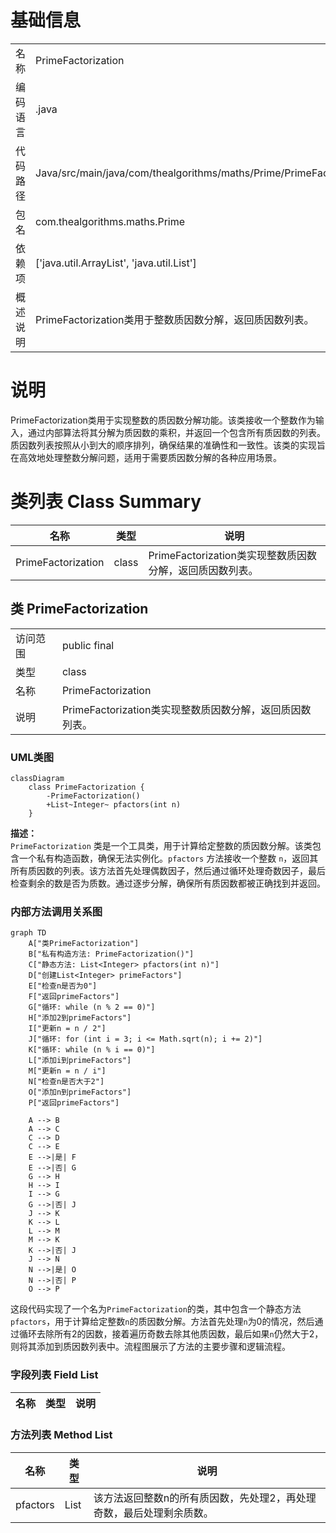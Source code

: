 # 基础信息

|      |      |
|------|------|
| 名称 | PrimeFactorization |
| 编码语言 | .java |
| 代码路径 | Java/src/main/java/com/thealgorithms/maths/Prime/PrimeFactorization.java |
| 包名 | com.thealgorithms.maths.Prime |
| 依赖项 | ['java.util.ArrayList', 'java.util.List'] |
| 概述说明 | PrimeFactorization类用于整数质因数分解，返回质因数列表。 |

# 说明

PrimeFactorization类用于实现整数的质因数分解功能。该类接收一个整数作为输入，通过内部算法将其分解为质因数的乘积，并返回一个包含所有质因数的列表。质因数列表按照从小到大的顺序排列，确保结果的准确性和一致性。该类的实现旨在高效地处理整数分解问题，适用于需要质因数分解的各种应用场景。

# 类列表 Class Summary

| 名称   | 类型  | 说明 |
|-------|------|-------------|
| PrimeFactorization | class | PrimeFactorization类实现整数质因数分解，返回质因数列表。 |



## 类 PrimeFactorization

|      |      |
|------|------|
| 访问范围 | public final |
| 类型 | class |
| 名称 | PrimeFactorization |
| 说明 | PrimeFactorization类实现整数质因数分解，返回质因数列表。 |


### UML类图

```mermaid
classDiagram
    class PrimeFactorization {
        -PrimeFactorization()
        +List~Integer~ pfactors(int n)
    }
```

**描述：**  
`PrimeFactorization` 类是一个工具类，用于计算给定整数的质因数分解。该类包含一个私有构造函数，确保无法实例化。`pfactors` 方法接收一个整数 `n`，返回其所有质因数的列表。该方法首先处理偶数因子，然后通过循环处理奇数因子，最后检查剩余的数是否为质数。通过逐步分解，确保所有质因数都被正确找到并返回。


### 内部方法调用关系图

```mermaid
graph TD
    A["类PrimeFactorization"]
    B["私有构造方法: PrimeFactorization()"]
    C["静态方法: List<Integer> pfactors(int n)"]
    D["创建List<Integer> primeFactors"]
    E["检查n是否为0"]
    F["返回primeFactors"]
    G["循环: while (n % 2 == 0)"]
    H["添加2到primeFactors"]
    I["更新n = n / 2"]
    J["循环: for (int i = 3; i <= Math.sqrt(n); i += 2)"]
    K["循环: while (n % i == 0)"]
    L["添加i到primeFactors"]
    M["更新n = n / i"]
    N["检查n是否大于2"]
    O["添加n到primeFactors"]
    P["返回primeFactors"]

    A --> B
    A --> C
    C --> D
    C --> E
    E -->|是| F
    E -->|否| G
    G --> H
    H --> I
    I --> G
    G -->|否| J
    J --> K
    K --> L
    L --> M
    M --> K
    K -->|否| J
    J --> N
    N -->|是| O
    N -->|否| P
    O --> P
```

这段代码实现了一个名为`PrimeFactorization`的类，其中包含一个静态方法`pfactors`，用于计算给定整数`n`的质因数分解。方法首先处理`n`为0的情况，然后通过循环去除所有2的因数，接着遍历奇数去除其他质因数，最后如果`n`仍然大于2，则将其添加到质因数列表中。流程图展示了方法的主要步骤和逻辑流程。

### 字段列表 Field List

| 名称  | 类型  | 说明 |
|-------|-------|------|

### 方法列表 Method List

| 名称  | 类型  | 说明 |
|-------|-------|------|
| pfactors | List<Integer> | 该方法返回整数n的所有质因数，先处理2，再处理奇数，最后处理剩余质数。 |




